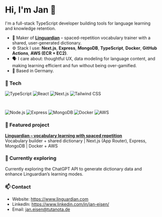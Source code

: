 # Hi, I'm Jan 👋

I'm a full-stack TypeScript developer building tools for language learning and knowledge retention.

- 🧠 Maker of **[Linguardian](https://www.linguardian.com)** – spaced-repetition vocabulary trainer with a shared, user-generated dictionary.
- ⚙️ Stack I use: **Next.js**, **Express**, **MongoDB**, **TypeScript**, **Docker**, **GitHub Actions**, **AWS (ECR + EC2)**.
- 🗣️ I care about: thoughtful UX, data modeling for language content, and making learning efficient and fun without being over-gamified.
- 📍 Based in Germany.

### 🔧 Tech

![TypeScript](https://img.shields.io/badge/TypeScript-3178C6?style=for-the-badge&logo=typescript&logoColor=white)
![React](https://img.shields.io/badge/React-61DAFB?style=for-the-badge&logo=react&logoColor=black)
![Next.js](https://img.shields.io/badge/Next.js-000000?style=for-the-badge&logo=nextdotjs&logoColor=white)
![Tailwind CSS](https://img.shields.io/badge/Tailwind_CSS-38B2AC?style=for-the-badge&logo=tailwind-css&logoColor=white)

<br>

![Node.js](https://img.shields.io/badge/Node.js-43853D?style=for-the-badge&logo=node.js&logoColor=white)
![Express](https://img.shields.io/badge/Express.js-404D59?style=for-the-badge)
![MongoDB](https://img.shields.io/badge/MongoDB-4EA94B?style=for-the-badge&logo=mongodb&logoColor=white)
![Docker](https://img.shields.io/badge/Docker-0db7ed?style=for-the-badge&logo=docker&logoColor=white)
![AWS](https://img.shields.io/badge/AWS-232F3E?style=for-the-badge&logo=amazon-aws&logoColor=white)

### 📌 Featured project

**[Linguardian – vocabulary learning with spaced repetition](https://github.com/beckoningstranger/linguardian)**  
Vocabulary builder + shared dictionary | Next.js (App Router), Express, MongoDB | Docker + AWS

### 🚀 Currently exploring
Currently exploring the ChatGPT API to generate dictionary data and enhance Linguardian’s learning modes.

### 📫 Contact

- Website: https://www.linguardian.com  
- LinkedIn: https://www.linkedin.com/in/jan-eisen/  
- Email: [jan.eisen@tutanota.de](mailto:jan.eisen@tutanota.de)
<!--
**beckoningstranger/beckoningstranger** is a ✨ _special_ ✨ repository because its `README.md` (this file) appears on your GitHub profile.

Here are some ideas to get you started:

- 🔭 I’m currently working on ...
- 🌱 I’m currently learning ...
- 👯 I’m looking to collaborate on ...
- 🤔 I’m looking for help with ...
- 💬 Ask me about ...
- 📫 How to reach me: ...
- 😄 Pronouns: ...
- ⚡ Fun fact: ...
-->

